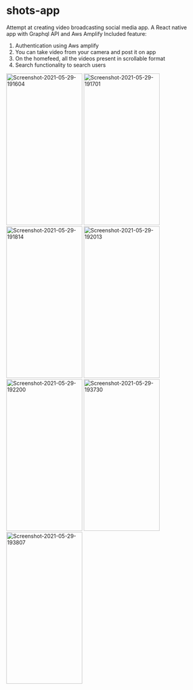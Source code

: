 # shots-app
Attempt at creating video broadcasting social media app.
A React native app with Graphql API and Aws Amplify
Included feature:
1. Authentication using Aws amplify
2. You can take video from your camera and post it on app
3. On the homefeed, all the videos present in scrollable format
4. Search functionality to search users

<a href="https://ibb.co/Kjy0VkC"><img src="https://i.ibb.co/HDgFGsm/Screenshot-2021-05-29-191604.png" alt="Screenshot-2021-05-29-191604" border="0" height=400 width=200></a>
<a href="https://ibb.co/4RbCfby"><img src="https://i.ibb.co/PG2JY2p/Screenshot-2021-05-29-191701.png" alt="Screenshot-2021-05-29-191701" border="0"  height=400 width=200></a>
<a href="https://ibb.co/bd8Rws9"><img src="https://i.ibb.co/BsSKWyM/Screenshot-2021-05-29-191814.png" alt="Screenshot-2021-05-29-191814" border="0" height=400 width=200></a>
<a href="https://ibb.co/j4x1vYr"><img src="https://i.ibb.co/nkV5syL/Screenshot-2021-05-29-192013.png" alt="Screenshot-2021-05-29-192013" border="0" height=400 width=200></a>
<a href="https://ibb.co/N16b7cV"><img src="https://i.ibb.co/jVvsHn6/Screenshot-2021-05-29-192200.png" alt="Screenshot-2021-05-29-192200" border="0"  height=400 width=200></a>
<a href="https://ibb.co/sbrXGGD"><img src="https://i.ibb.co/q7w2ff4/Screenshot-2021-05-29-193730.png" alt="Screenshot-2021-05-29-193730" border="0"  height=400 width=200></a>
<a href="https://ibb.co/d2WVRkG"><img src="https://i.ibb.co/Kq0fJVF/Screenshot-2021-05-29-193807.png" alt="Screenshot-2021-05-29-193807" border="0"  height=400 width=200></a>
